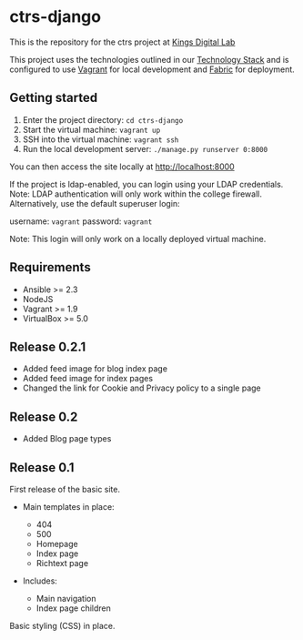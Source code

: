 # ctrs-django

This is the repository for the ctrs project at [Kings Digital Lab](https://kdl.kcl.ac.uk)

This project uses the technologies outlined in our [Technology Stack](https://stackshare.io/kings-digital-lab/django) and is configured to use [Vagrant](https://www.vagrantup.com/) for local development and [Fabric](http://www.fabfile.org/) for deployment.

## Getting started
1. Enter the project directory: `cd ctrs-django`
2. Start the virtual machine: `vagrant up`
3. SSH into the virtual machine: `vagrant ssh`
4. Run the local development server: `./manage.py runserver 0:8000`

You can then access the site locally at [http://localhost:8000](http://localhost:8000)

If the project is ldap-enabled, you can login using your LDAP credentials. Note: LDAP authentication will only work within the college firewall. Alternatively, use the default superuser login:

username: `vagrant`
password: `vagrant`

Note: This login will only work on a locally deployed virtual machine.

## Requirements
* Ansible >= 2.3
* NodeJS
* Vagrant >= 1.9
* VirtualBox >= 5.0

## Release 0.2.1

* Added feed image for blog index page
* Added feed image for index pages
* Changed the link for Cookie and Privacy policy to a single page

## Release 0.2

* Added Blog page types

## Release 0.1

First release of the basic site.

* Main templates in place:
    * 404
    * 500
    * Homepage
    * Index page
    * Richtext page

* Includes:
    * Main navigation
    * Index page children

Basic styling (CSS) in place.